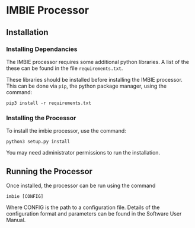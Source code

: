 # IMBIE Processor

## Installation

### Installing Dependancies

The IMBIE processor requires some additional python libraries. A
list of the these can be found in the file `requirements.txt`.

These libraries should be installed before installing the IMBIE
processor. This can be done via `pip`, the python package manager,
using the command:

    pip3 install -r requirements.txt

### Installing the Processor

To install the imbie processor, use the command:

    python3 setup.py install

You may need administrator permissions to run the installation.


## Running the Processor

Once installed, the processor can be run using the command

    imbie [CONFIG]

Where CONFIG is the path to a configuration file. Details of the
configuration format and parameters can be found in the Software
User Manual.
